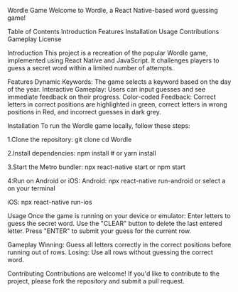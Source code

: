 Wordle Game
 Welcome to Wordle, a React Native-based word guessing game!

Table of Contents
Introduction
Features
Installation
Usage
Contributions
Gameplay
License

Introduction
This project is a recreation of the popular Wordle game, implemented using React Native and JavaScript. It challenges players to guess a secret word within a limited number of attempts.

Features
Dynamic Keywords: The game selects a keyword based on the day of the year.
Interactive Gameplay: Users can input guesses and see immediate feedback on their progress.
Color-coded Feedback: Correct letters in correct positions are highlighted in green, correct letters in wrong positions in Red, and incorrect guesses in dark grey.

Installation
To run the Wordle game locally, follow these steps:

1.Clone the repository:
git clone <repository-url>
cd Wordle

2.Install dependencies:
npm install  # or yarn install

3.Start the Metro bundler:
 npx react-native start or npm start
 
4:Run on Android or iOS:
    Android:
       npx react-native run-android or select a on your terminal

  iOS:
    npx react-native run-ios


Usage
Once the game is running on your device or emulator:
    Enter letters to guess the secret word.
    Use the "CLEAR" button to delete the last entered letter.
    Press "ENTER" to submit your guess for the current row.


Gameplay
Winning: Guess all letters correctly in the correct positions before running out of rows.
Losing: Use all rows without guessing the correct word.

Contributing
Contributions are welcome! If you'd like to contribute to the project, please fork the repository and submit a pull request.
